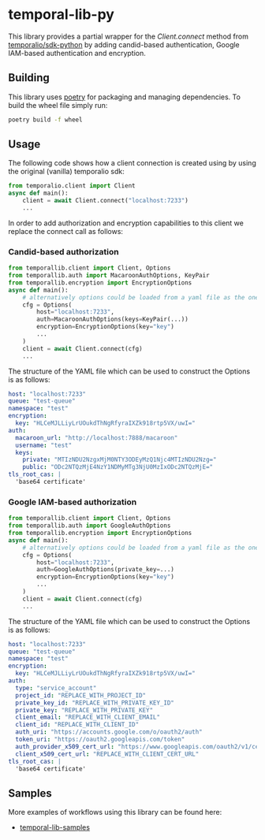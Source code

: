 # temporal-lib-py

This library provides a partial wrapper for the _Client.connect_ method from
[temporalio/sdk-python](https://github.com/temporalio/sdk-python/tree/main/temporalio)
by adding candid-based authentication, Google IAM-based authentication and
encryption.

## Building

This library uses [poetry](https://github.com/python-poetry/poetry) for
packaging and managing dependencies. To build the wheel file simply run:

```bash
poetry build -f wheel
```

## Usage

The following code shows how a client connection is created using by using the
original (vanilla) temporalio sdk:

```python
from temporalio.client import Client
async def main():
    client = await Client.connect("localhost:7233")
    ...
```

In order to add authorization and encryption capabilities to this client we
replace the connect call as follows:

### Candid-based authorization

```python
from temporallib.client import Client, Options
from temporallib.auth import MacaroonAuthOptions, KeyPair
from temporallib.encryption import EncryptionOptions
async def main():
    # alternatively options could be loaded from a yaml file as the one showed below
    cfg = Options(
        host="localhost:7233",
        auth=MacaroonAuthOptions(keys=KeyPair(...))
        encryption=EncryptionOptions(key="key")
        ...
    )
    client = await Client.connect(cfg)
	...
```

The structure of the YAML file which can be used to construct the Options is as
follows:

```yaml
host: "localhost:7233"
queue: "test-queue"
namespace: "test"
encryption:
  key: "HLCeMJLLiyLrUOukdThNgRfyraIXZk918rtp5VX/uwI="
auth:
  macaroon_url: "http://localhost:7888/macaroon"
  username: "test"
  keys:
    private: "MTIzNDU2NzgxMjM0NTY3ODEyMzQ1Njc4MTIzNDU2Nzg="
    public: "ODc2NTQzMjE4NzY1NDMyMTg3NjU0MzIxODc2NTQzMjE="
tls_root_cas: |
  'base64 certificate'
```

### Google IAM-based authorization

```python
from temporallib.client import Client, Options
from temporallib.auth import GoogleAuthOptions
from temporallib.encryption import EncryptionOptions
async def main():
    # alternatively options could be loaded from a yaml file as the one showed below
    cfg = Options(
        host="localhost:7233",
        auth=GoogleAuthOptions(private_key=...)
        encryption=EncryptionOptions(key="key")
        ...
    )
    client = await Client.connect(cfg)
	...
```

The structure of the YAML file which can be used to construct the Options is as
follows:

```yaml
host: "localhost:7233"
queue: "test-queue"
namespace: "test"
encryption:
  key: "HLCeMJLLiyLrUOukdThNgRfyraIXZk918rtp5VX/uwI="
auth:
  type: "service_account"
  project_id: "REPLACE_WITH_PROJECT_ID"
  private_key_id: "REPLACE_WITH_PRIVATE_KEY_ID"
  private_key: "REPLACE_WITH_PRIVATE_KEY"
  client_email: "REPLACE_WITH_CLIENT_EMAIL"
  client_id: "REPLACE_WITH_CLIENT_ID"
  auth_uri: "https://accounts.google.com/o/oauth2/auth"
  token_uri: "https://oauth2.googleapis.com/token"
  auth_provider_x509_cert_url: "https://www.googleapis.com/oauth2/v1/certs"
  client_x509_cert_url: "REPLACE_WITH_CLIENT_CERT_URL"
tls_root_cas: |
  'base64 certificate'
```

## Samples

More examples of workflows using this library can be found here:

- [temporal-lib-samples](https://github.com/canonical/temporal-lib-samples)
